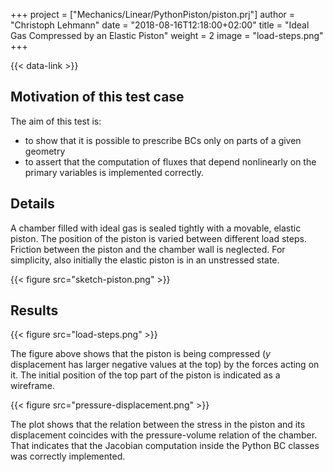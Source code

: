 +++
project = ["Mechanics/Linear/PythonPiston/piston.prj"]
author = "Christoph Lehmann"
date = "2018-08-16T12:18:00+02:00"
title = "Ideal Gas Compressed by an Elastic Piston"
weight = 2
image = "load-steps.png"
+++

{{< data-link >}}

## Motivation of this test case

The aim of this test is:

* to show that it is possible to prescribe BCs only on parts of a given geometry
* to assert that the computation of fluxes that depend nonlinearly on the
  primary variables is implemented correctly.

## Details

A chamber filled with ideal gas is sealed tightly with a movable, elastic
piston. The position of the piston is varied between different load steps.
Friction between the piston and the chamber wall is neglected.
For simplicity, also initially the elastic piston is in an unstressed state.

{{< figure src="sketch-piston.png" >}}

## Results

{{< figure src="load-steps.png" >}}

The figure above shows that the piston is being compressed
($y$ displacement has larger negative values at the top)
by the forces acting on it.
The initial position of the top part of the piston is indicated as a wireframe.

{{< figure src="pressure-displacement.png" >}}

The plot shows that the relation between the stress in the piston and its
displacement coincides with the pressure-volume relation of the chamber.
That indicates that the Jacobian computation inside the Python BC classes was
correctly implemented.
